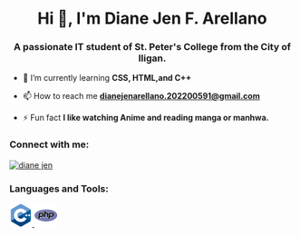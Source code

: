 <h1 align="center">Hi 👋, I'm Diane Jen F. Arellano</h1>
<h3 align="center">A passionate IT student of St. Peter's College from the City of Iligan.</h3>

- 🌱 I’m currently learning **CSS, HTML,and C++**

- 📫 How to reach me **dianejenarellano.202200591@gmail.com**

- ⚡ Fun fact **I like watching Anime and reading manga or manhwa.**

<h3 align="left">Connect with me:</h3>
<p align="left">
<a href="https://fb.com/diane jen" target="blank"><img align="center" src="https://raw.githubusercontent.com/rahuldkjain/github-profile-readme-generator/master/src/images/icons/Social/facebook.svg" alt="diane jen" height="30" width="40" /></a>
</p>

<h3 align="left">Languages and Tools:</h3>
<p align="left"> <a href="https://www.w3schools.com/cpp/" target="_blank" rel="noreferrer"> <img src="https://raw.githubusercontent.com/devicons/devicon/master/icons/cplusplus/cplusplus-original.svg" alt="cplusplus" width="40" height="40"/> </a> <a href="https://www.php.net" target="_blank" rel="noreferrer"> <img src="https://raw.githubusercontent.com/devicons/devicon/master/icons/php/php-original.svg" alt="php" width="40" height="40"/> </a> </p>
